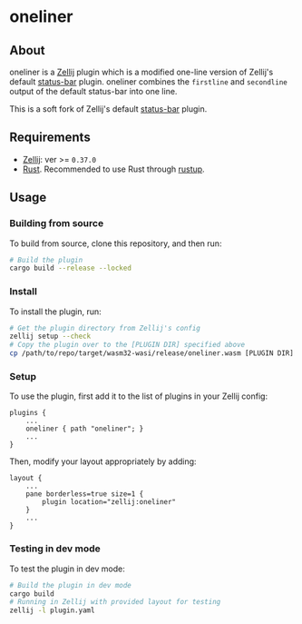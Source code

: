 # oneliner

## About
oneliner is a [Zellij](https://github.com/zellij-org/zellij) plugin which is a modified one-line version of Zellij's default [status-bar](https://github.com/zellij-org/zellij/tree/main/default-plugins/status-bar) plugin. oneliner combines the `firstline` and `secondline` output of the default status-bar into one line.

This is a soft fork of Zellij's default [status-bar](https://github.com/zellij-org/zellij/tree/main/default-plugins/status-bar) plugin.

## Requirements
- [Zellij](https://github.com/zellij-org/zellij): ver >= `0.37.0`
- [Rust](https://www.rust-lang.org/). Recommended to use Rust through [rustup](https://rustup.rs/).

## Usage
### Building from source
To build from source, clone this repository, and then run:
```sh
# Build the plugin
cargo build --release --locked
```

### Install
To install the plugin, run:
```sh
# Get the plugin directory from Zellij's config
zellij setup --check
# Copy the plugin over to the [PLUGIN DIR] specified above
cp /path/to/repo/target/wasm32-wasi/release/oneliner.wasm [PLUGIN DIR]
```

### Setup
To use the plugin, first add it to the list of plugins in your Zellij config:
```
plugins {
    ...
    oneliner { path "oneliner"; }
    ...
}
```
Then, modify your layout appropriately by adding:
```
layout {
    ...
    pane borderless=true size=1 {
        plugin location="zellij:oneliner"
    }
    ...
}
```

### Testing in dev mode
To test the plugin in dev mode:
```sh
# Build the plugin in dev mode
cargo build
# Running in Zellij with provided layout for testing
zellij -l plugin.yaml
```
